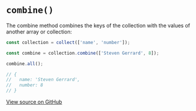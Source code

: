 # `combine()`

The combine method combines the keys of the collection with the values of another array or collection:

```js
const collection = collect(['name', 'number']);

const combine = collection.combine(['Steven Gerrard', 8]);

combine.all();

// {
//   name: 'Steven Gerrard',
//   number: 8
// }
```




[View source on GitHub](https://github.com/ecrmnn/collect.js/blob/master/src/methods/combine.js)